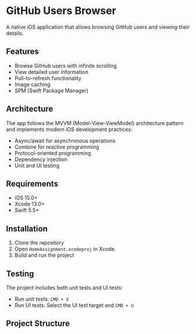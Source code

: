 # GitHub Users Browser

A native iOS application that allows browsing GitHub users and viewing their details.

## Features

- Browse GitHub users with infinite scrolling
- View detailed user information
- Pull-to-refresh functionality
- Image caching
- SPM (Swift Package Manager)

## Architecture

The app follows the MVVM (Model-View-ViewModel) architecture pattern and implements modern iOS development practices:

- Async/await for asynchronous operations
- Combine for reactive programming
- Protocol-oriented programming
- Dependency injection
- Unit and UI testing

## Requirements

- iOS 15.0+
- Xcode 13.0+
- Swift 5.5+

## Installation

1. Clone the repository
2. Open `HomeAssignment.xcodeproj` in Xcode
3. Build and run the project

## Testing

The project includes both unit tests and UI tests:

- Run unit tests: `CMD + U`
- Run UI tests: Select the UI test target and `CMD + U`

## Project Structure 
